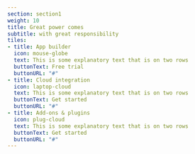 ```yaml
---
section: section1
weight: 10
title: Great power comes
subtitle: with great responsibility
tiles:
- title: App builder
  icon: mouse-globe
  text: This is some explanatory text that is on two rows
  buttonText: Free trial
  buttonURL: "#"
- title: Cloud integration
  icon: laptop-cloud
  text: This is some explanatory text that is on two rows
  buttonText: Get started
  buttonURL: "#"
- title: Add-ons & plugins
  icon: plug-cloud
  text: This is some explanatory text that is on two rows
  buttonText: Get started
  buttonURL: "#"
---
```

